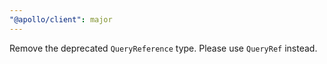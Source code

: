 ```yaml
---
"@apollo/client": major
---
```


Remove the deprecated `QueryReference` type. Please use `QueryRef` instead.
